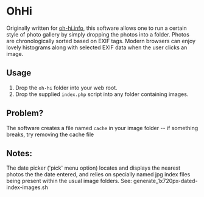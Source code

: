 OhHi
====

Originally written for [oh-hi.info](http://oh-hi.info), this software allows one to run a certain style of photo gallery by simply dropping the photos into a folder.  Photos are chronologically sorted based on EXIF tags.  Modern browsers can enjoy lovely histograms along with selected EXIF data when the user clicks an image.

Usage
-----

1. Drop the `oh-hi` folder into your web root.
2. Drop the supplied `index.php` script into any folder containing images.

Problem?
--------

The software creates a file named `cache` in your image folder -- if something breaks, try removing the cache file

Notes:
------
 The date picker ('pick' menu option) locates and displays the nearest photos the the date entered, and relies on specially named jpg index files being present within the usual image folders.
  See: generate_1x720px-dated-index-images.sh
